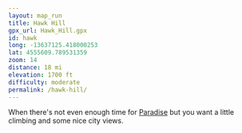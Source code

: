 ```yaml
---
layout: map_run
title: Hawk Hill
gpx_url: Hawk_Hill.gpx
id: hawk
long: -13637125.418000253
lat: 4555609.789531359
zoom: 14
distance: 18 mi
elevation: 1700 ft
difficulty: moderate
permalink: /hawk-hill/
---
```

When there's not even enough time for [Paradise](/paradise/) but you want a little climbing and some nice city views.